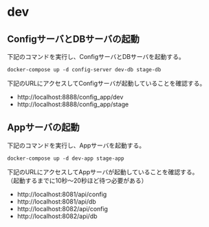 # dev
## ConfigサーバとDBサーバの起動
下記のコマンドを実行し、ConfigサーバとDBサーバを起動する。  

```
docker-compose up -d config-server dev-db stage-db
```

下記のURLにアクセスしてConfigサーバが起動していることを確認する。
- http://localhost:8888/config_app/dev
- http://localhost:8888/config_app/stage

## Appサーバの起動
下記のコマンドを実行し、Appサーバを起動する。  

```
docker-compose up -d dev-app stage-app  
```


下記のURLにアクセスしてAppサーバが起動していることを確認する。  
（起動するまでに10秒〜20秒ほど待つ必要がある）  
- http://localhost:8081/api/config
- http://localhost:8081/api/db
- http://localhost:8082/api/config
- http://localhost:8082/api/db
